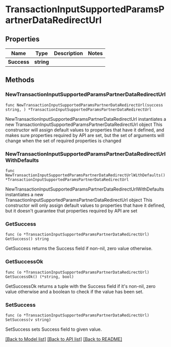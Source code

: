 # TransactionInputSupportedParamsPartnerDataRedirectUrl

## Properties

| Name        | Type       | Description | Notes |
| ----------- | ---------- | ----------- | ----- |
| **Success** | **string** |             |       |

## Methods

### NewTransactionInputSupportedParamsPartnerDataRedirectUrl

`func NewTransactionInputSupportedParamsPartnerDataRedirectUrl(success string, ) *TransactionInputSupportedParamsPartnerDataRedirectUrl`

NewTransactionInputSupportedParamsPartnerDataRedirectUrl instantiates a new TransactionInputSupportedParamsPartnerDataRedirectUrl object This constructor will assign default values to properties that have it defined, and makes sure properties required by API are set, but the set of arguments will change when the set of required properties is changed

### NewTransactionInputSupportedParamsPartnerDataRedirectUrlWithDefaults

`func NewTransactionInputSupportedParamsPartnerDataRedirectUrlWithDefaults() *TransactionInputSupportedParamsPartnerDataRedirectUrl`

NewTransactionInputSupportedParamsPartnerDataRedirectUrlWithDefaults instantiates a new TransactionInputSupportedParamsPartnerDataRedirectUrl object This constructor will only assign default values to properties that have it defined, but it doesn't guarantee that properties required by API are set

### GetSuccess

`func (o *TransactionInputSupportedParamsPartnerDataRedirectUrl) GetSuccess() string`

GetSuccess returns the Success field if non-nil, zero value otherwise.

### GetSuccessOk

`func (o *TransactionInputSupportedParamsPartnerDataRedirectUrl) GetSuccessOk() (*string, bool)`

GetSuccessOk returns a tuple with the Success field if it's non-nil, zero value otherwise and a boolean to check if the value has been set.

### SetSuccess

`func (o *TransactionInputSupportedParamsPartnerDataRedirectUrl) SetSuccess(v string)`

SetSuccess sets Success field to given value.

[\[Back to Model list\]](./#documentation-for-models) [\[Back to API list\]](./#documentation-for-api-endpoints) [\[Back to README\]](./)
